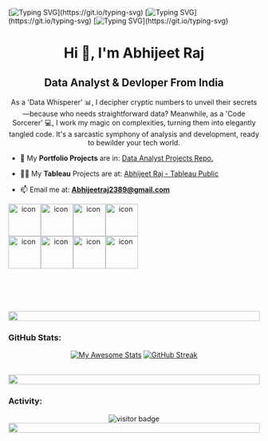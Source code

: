 [![Typing SVG](https://readme-typing-svg.herokuapp.com?font=Fira+Code&size=50&duration=1000&pause=3000&color=0CE117EE&background=0D1117&center=true&vCenter=true&multiline=true&random=false&width=1920&height=128&lines=Inovvate.)](https://git.io/typing-svg)
[![Typing SVG](https://readme-typing-svg.herokuapp.com?font=Fira+Code&size=65&duration=2000&pause=2000&color=0CE117EE&background=0D1117&center=true&vCenter=true&multiline=true&random=false&width=1920&height=128&lines=Iterate.)](https://git.io/typing-svg)
[![Typing SVG](https://readme-typing-svg.herokuapp.com?font=Fira+Code&size=80&duration=3000&pause=1000&color=0CE117EE&background=0D1117&center=true&vCenter=true&multiline=true&random=false&width=1920&height=128&lines=Inspire.)](https://git.io/typing-svg)

<h1 align="center">Hi 👋, I'm Abhijeet Raj</h1>
<h2 align="center">Data Analyst & Devloper From India</h2>
<p align="center">As a 'Data Whisperer' 📊, I decipher cryptic numbers to unveil their secrets—because who needs straightforward data? Meanwhile, as a 'Code Sorcerer' 💻, I work my magic on complexities, turning them into elegantly tangled code. It's a sarcastic symphony of analysis and development, ready to bewilder your tech world. </p>

- 🌱 My **Portfolio Projects** are in: [Data Analyst Projects Repo.](https://github.com/aarsav/power-bi-Dashboard)

- 👨‍💻 My **Tableau** Projects are at: [Abhijeet Raj - Tableau Public](https://public.tableau.com/app/profile/abhijeetraj)

- 📫 Email me at: **Abhijeetraj2389@gmail.com**

<div style="display: flex; align-items: flex-start;" align="center">
  <img src="https://techstack-generator.vercel.app/python-icon.svg" alt="icon" width="65" height="65" />
  <img src="https://techstack-generator.vercel.app/mysql-icon.svg" alt="icon" width="65" height="65" />
  <img src="https://techstack-generator.vercel.app/js-icon.svg" alt="icon" width="65" height="65" />
  <img src="https://techstack-generator.vercel.app/django-icon.svg" alt="icon" width="65" height="65" />
</div>
<div style="display: flex; align-items: flex-start;" align="center">
  <img src="https://techstack-generator.vercel.app/github-icon.svg" alt="icon" width="65" height="65" />
  <img src="https://techstack-generator.vercel.app/java-icon.svg" alt="icon" width="65" height="65" />
  <img src="https://techstack-generator.vercel.app/react-icon.svg" alt="icon" width="65" height="65" />
  <img src="https://techstack-generator.vercel.app/cpp-icon.svg" alt="icon" width="65" height="65" />
</div>
<br>
<br>
   <!-- <img loading="lazy" width=325 src="https://github-readme-stats-mnex.vercel.app/api/top-langs/?username=aarsav&hide_title=true&count_private=true&hide=c%23,powershell,Mathematica,Ruby,Objective-C,Objective-C%2b%2b,Cuda&title_color=EB008B&text_color=FFFFFF&icon_color=61dafb&bg_color=0D1117&langs_count=8&layout=compact&border_color=61dafb&hide_border=true" alt="most used language stats" /> -->

<br>
<br>
<br>
<img src="https://i.imgur.com/dBaSKWF.gif" height="20" width="100%">
<h3 align="left">GitHub Stats:</h3>
<div align="center">
  
  [![My Awesome Stats](https://awesome-github-stats.azurewebsites.net/user-stats/aarsav?cardType=github&theme=merko&preferLogin=false)](https://git.io/awesome-stats-card)          [![GitHub Streak](https://streak-stats.demolab.com?user=aarsav&theme=merko&date_format=M%20j%5B%2C%20Y%5D&card_width=450)](https://git.io/streak-stats)

</div>

<br>
<img src="https://i.imgur.com/dBaSKWF.gif" height="20" width="100%">
<div align="center">
<h3 align="left">Activity:</h3>
<!--[![Abhijeet's github activity graph](https://github-readme-activity-graph.vercel.app/graph?username=aarsav&theme=merko)](https://github.com/ashutosh00710/github-readme-activity-graph)
![Abhijeet'graph](https://github-readme-activity-graph.vercel.app/graph?username=aarsav&custom_title=Abhijeet's%20GitHub%20Activity%20Graph&bg_color=0a0f0b&color=7F3FBF&line=7F3FBF&point=7F3FBF&area_color=FFFFFF&title_color=FFFFFF&area=true)-->
    <img loading="lazy" alt="visitor badge" src="https://github-readme-activity-graph-mnex.vercel.app/graph?username=aarsav&bg_color=0a0f0b&color=64b082&line=abd200&point=64b082&area=true&hide_border=false&hide_title=false">
</div>
<img src="https://i.imgur.com/dBaSKWF.gif" height="20" width="100%">
